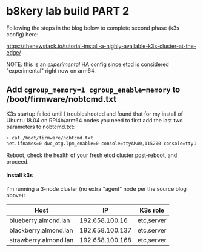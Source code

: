# b8kery lab build PART 2
Following the steps in the blog below to complete second phase (k3s config) here:

https://thenewstack.io/tutorial-install-a-highly-available-k3s-cluster-at-the-edge/

NOTE: this is an *experimental* HA config since etcd is considered "experimental" right now on arm64.

## Add `cgroup_memory=1 cgroup_enable=memory` to /boot/firmware/nobtcmd.txt
K3s startup failed until I troubleshooted and found that for my install of Ubuntu 18.04 on RPi4b/arm64 nodes you need to first add the last two parameters to nobtcmd.txt:
```bash
> cat /boot/firmware/nobtcmd.txt
net.ifnames=0 dwc_otg.lpm_enable=0 console=ttyAMA0,115200 console=tty1 root=LABEL=writable rootfstype=ext4 elevator=deadline rootwait fixrtc cgroup_memory=1 cgroup_enable=memory
```

Reboot, check the health of your fresh etcd cluster post-reboot, and proceed.

#### Install k3s

I'm running a 3-node cluster (no extra "agent" node per the source blog above):

Host | IP | K3s role
---- | -- | --------
blueberry.almond.lan | 192.658.100.16 | etc,server
blackberry.almond.lan | 192.658.100.137 | etc,server
strawberry.almond.lan | 192.658.100.168 | etc,server
